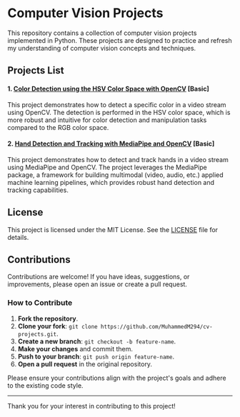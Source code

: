 # Computer Vision Projects

This repository contains a collection of computer vision projects implemented in Python. These projects are designed to practice and refresh my understanding of computer vision concepts and techniques.

## Projects List

#### 1. [Color Detection using the HSV Color Space with OpenCV](https://github.com/MuhammedM294/cv-projects/tree/main/ColorDetection) [Basic]
This project demonstrates how to detect a specific color in a video stream using OpenCV. The detection is performed in the HSV color space, which is more robust and intuitive for color detection and manipulation tasks compared to the RGB color space.

#### 2. [Hand Detection and Tracking with MediaPipe and OpenCV](https://github.com/MuhammedM294/CV-Projects/tree/main/HandTracking) [Basic]

This project demonstrates how to detect and track hands in a video stream using MediaPipe and OpenCV. The project leverages the MediaPipe package, a framework for building multimodal (video, audio, etc.) applied machine learning pipelines, which provides robust hand detection and tracking capabilities.

## License

This project is licensed under the MIT License. See the [LICENSE](https://github.com/MuhammedM294/cv-projects/blob/main/LICENSE) file for details.


## Contributions

Contributions are welcome! If you have ideas, suggestions, or improvements, please open an issue or create a pull request. 

### How to Contribute

1. **Fork the repository**.
2. **Clone your fork**: `git clone https://github.com/MuhammedM294/cv-projects.git`.
3. **Create a new branch**: `git checkout -b feature-name`.
4. **Make your changes** and commit them.
5. **Push to your branch**: `git push origin feature-name`.
6. **Open a pull request** in the original repository.

Please ensure your contributions align with the project's goals and adhere to the existing code style.

---

Thank you for your interest in contributing to this project!

